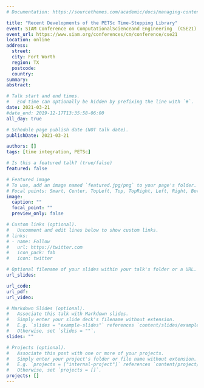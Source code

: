 ```yaml
---
# Documentation: https://sourcethemes.com/academic/docs/managing-content/

title: "Recent Developments of the PETSc Time-Stepping Library"
event: SIAM Conference on ComputationalScienceand Engineering  (CSE21)
event_url: https://www.siam.org/conferences/cm/conference/cse21
location: online
address:
  street:
  city: Fort Worth
  region: TX
  postcode:
  country:
summary:
abstract:

# Talk start and end times.
#   End time can optionally be hidden by prefixing the line with `#`.
date: 2021-03-21
#date_end: 2019-12-17T13:35:58-06:00
all_day: true

# Schedule page publish date (NOT talk date).
publishDate: 2021-03-21

authors: []
tags: [time integration, PETSc]

# Is this a featured talk? (true/false)
featured: false

# Featured image
# To use, add an image named `featured.jpg/png` to your page's folder. 
# Focal points: Smart, Center, TopLeft, Top, TopRight, Left, Right, BottomLeft, Bottom, BottomRight.
image:
  caption: ""
  focal_point: ""
  preview_only: false

# Custom links (optional).
#   Uncomment and edit lines below to show custom links.
# links:
# - name: Follow
#   url: https://twitter.com
#   icon_pack: fab
#   icon: twitter

# Optional filename of your slides within your talk's folder or a URL.
url_slides:

url_code:
url_pdf:
url_video:

# Markdown Slides (optional).
#   Associate this talk with Markdown slides.
#   Simply enter your slide deck's filename without extension.
#   E.g. `slides = "example-slides"` references `content/slides/example-slides.md`.
#   Otherwise, set `slides = ""`.
slides: ""

# Projects (optional).
#   Associate this post with one or more of your projects.
#   Simply enter your project's folder or file name without extension.
#   E.g. `projects = ["internal-project"]` references `content/project/deep-learning/index.md`.
#   Otherwise, set `projects = []`.
projects: []
---
```

